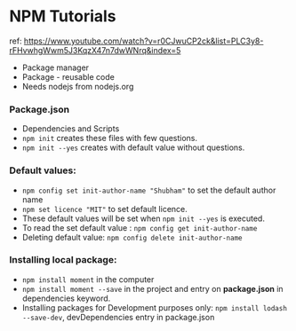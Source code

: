 # NPM Tutorials

ref: https://www.youtube.com/watch?v=r0CJwuCP2ck&list=PLC3y8-rFHvwhgWwm5J3KqzX47n7dwWNrq&index=5

- Package manager
- Package - reusable code
- Needs nodejs from nodejs.org

### Package.json
- Dependencies and Scripts
- ```npm init``` creates these files with few questions.
- `npm init --yes` creates with default value without questions.

### Default values:

- `npm config set init-author-name "Shubham"` to set the default author name
- `npm set licence "MIT"` to set default licence. 
- These default values will be set when `npm init --yes` is executed.
- To read the set default value : `npm config get init-author-name`
- Deleting default value: `npm config delete init-author-name`

### Installing local package:

- `npm install moment` in the computer
- `npm install moment --save` in the project and entry on **package.json** in dependencies keyword.
- Installing packages for Development purposes only: `npm install lodash --save-dev`, devDependencies entry in package.json

 